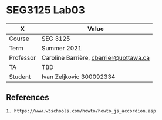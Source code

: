 # SEG3125 Lab03

|X|Value|
|---|---|
|Course|SEG 3125|
|Term|Summer 2021|
|Professor|Caroline Barrière, cbarrier@uottawa.ca|
|TA|TBD|
|Student|Ivan Zeljkovic 300092334|

## References

```CMD
1. https://www.w3schools.com/howto/howto_js_accordion.asp
```